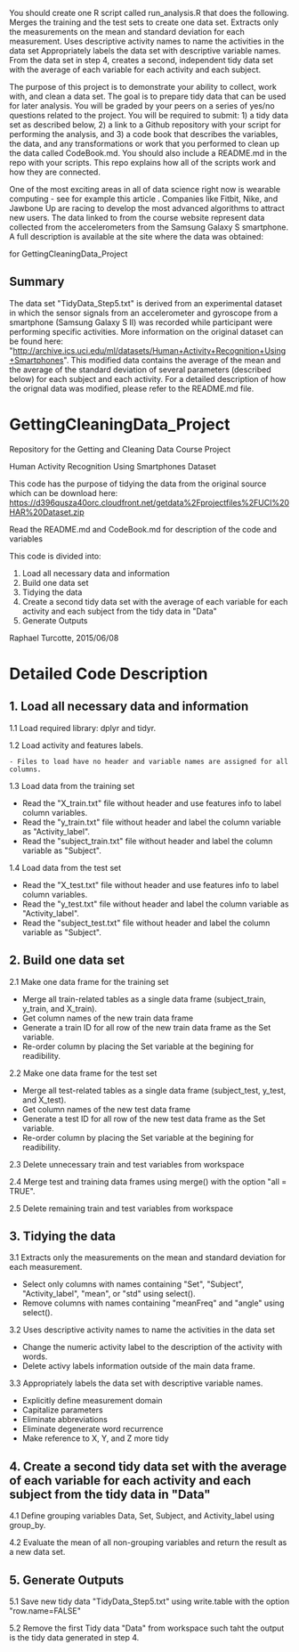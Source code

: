  You should create one R script called run_analysis.R that does the following. 
Merges the training and the test sets to create one data set.
Extracts only the measurements on the mean and standard deviation for each measurement. 
Uses descriptive activity names to name the activities in the data set
Appropriately labels the data set with descriptive variable names. 
From the data set in step 4, creates a second, independent tidy data set with the average of each variable for each activity and each subject.

The purpose of this project is to demonstrate your ability to collect, work with, and clean a data set. The goal is to prepare tidy data that can be used for later analysis. You will be graded by your peers on a series of yes/no questions related to the project. You will be required to submit: 1) a tidy data set as described below, 2) a link to a Github repository with your script for performing the analysis, and 3) a code book that describes the variables, the data, and any transformations or work that you performed to clean up the data called CodeBook.md. You should also include a README.md in the repo with your scripts. This repo explains how all of the scripts work and how they are connected.  

One of the most exciting areas in all of data science right now is wearable computing - see for example this article . Companies like Fitbit, Nike, and Jawbone Up are racing to develop the most advanced algorithms to attract new users. The data linked to from the course website represent data collected from the accelerometers from the Samsung Galaxy S smartphone. A full description is available at the site where the data was obtained: 

for GettingCleaningData_Project

## Summary
The data set "TidyData_Step5.txt" is derived from an experimental dataset in which the sensor signals from an accelerometer and gyroscope from a smartphone (Samsung Galaxy S II) was recorded while participant were performing specific activities. More information on the original dataset can be found here: "http://archive.ics.uci.edu/ml/datasets/Human+Activity+Recognition+Using+Smartphones". This modified data contains the average of the mean and the average of the standard deviation of several parameters (described below) for each subject and each activity. For a detailed description of how the orignal data was modified, please refer to the README.md file.


# GettingCleaningData_Project
Repository for the Getting and Cleaning Data Course Project


 Human Activity Recognition Using Smartphones Dataset

 This code has the purpose of tidying the data from the original source which can be download here:
 https://d396qusza40orc.cloudfront.net/getdata%2Fprojectfiles%2FUCI%20HAR%20Dataset.zip

 Read the README.md and CodeBook.md for description of the code and variables

 This code is divided into:
 1. Load all necessary data and information
 2. Build one data set
 3. Tidying the data
 4. Create a second tidy data set with the average of each variable for each activity and each subject from the tidy data in "Data"
 5. Generate Outputs

 Raphael Turcotte, 2015/06/08

# Detailed Code Description

## 1. Load all necessary data and information

1.1 Load required library: dplyr and tidyr.

1.2 Load activity and features labels.

    - Files to load have no header and variable names are assigned for all columns.
    
1.3 Load data from the training set

  - Read the "X_train.txt" file without header and use features info to label column variables.
  - Read the "y_train.txt" file without header and label the column variable as "Activity_label".
  - Read the "subject_train.txt" file without header and label the column variable as "Subject".

1.4 Load data from the test set

  - Read the "X_test.txt" file without header and use features info to label column variables.
  - Read the "y_test.txt" file without header and label the column variable as "Activity_label".
  - Read the "subject_test.txt" file without header and label the column variable as "Subject".

## 2. Build one data set

2.1 Make one data frame for the training set

  - Merge all train-related tables as a single data frame (subject_train, y_train, and X_train).
  - Get column names of the new train data frame
  - Generate a train ID for all row of the new train data frame as the Set variable.
  - Re-order column by placing the Set variable at the begining for readibility.

2.2 Make one data frame for the test set

  - Merge all test-related tables as a single data frame (subject_test, y_test, and X_test).
  - Get column names of the new test data frame
  - Generate a test ID for all row of the new test data frame as the Set variable.
  - Re-order column by placing the Set variable at the begining for readibility.

2.3 Delete unnecessary train and test variables from workspace

2.4 Merge test and training data frames using merge() with the option "all = TRUE".

2.5 Delete remaining train and test variables from workspace

## 3. Tidying the data

3.1 Extracts only the measurements on the mean and standard deviation for each measurement.

  - Select only columns with names containing "Set", "Subject", "Activity_label", "mean", or "std" using select().
  - Remove columns with names containing "meanFreq" and "angle" using select().

3.2 Uses descriptive activity names to name the activities in the data set
  - Change the numeric activity label to the description of the activity with words.
  - Delete activy labels information outside of the main data frame.

3.3 Appropriately labels the data set with descriptive variable names.
  - Explicitly define measurement domain
  - Capitalize parameters
  - Eliminate abbreviations
  - Eliminate degenerate word recurrence
  - Make reference to X, Y, and Z more tidy

## 4. Create a second tidy data set with the average of each variable for each activity and each subject from the tidy data in "Data"

4.1 Define grouping variables Data, Set, Subject, and Activity_label using group_by.

4.2 Evaluate the mean of all non-grouping variables and return the result as a new data set.

## 5. Generate Outputs

5.1 Save new tidy data "TidyData_Step5.txt" using write.table with the option "row.name=FALSE"

5.2 Remove the first Tidy data "Data" from workspace such taht the output is the tidy data generated in step 4.

